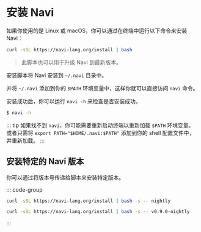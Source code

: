 # 安装 Navi

如果你使用的是 Linux 或 macOS，你可以通过在终端中运行以下命令来安装 Navi：

```bash
curl -sSL https://navi-lang.org/install | bash
```

> 此脚本也可以用于升级 Navi 到最新版本。

安装脚本将 Navi 安装到 `~/.navi` 目录中。

并将 `~/.navi` 添加到你的 `$PATH` 环境变量中，这样你就可以直接访问 `navi` 命令。

安装成功后，你可以运行 `navi -h` 来检查是否安装成功。

```bash
$ navi -h
```

::: tip
如果找不到 `navi`，你可能需要重新启动终端以重新加载 `$PATH` 环境变量。
或者只需将 `export PATH="$HOME/.navi:$PATH"` 添加到你的 shell 配置文件中，并重新加载。
:::

## 安装特定的 Navi 版本

你可以通过将版本号传递给脚本来安装特定版本。

::: code-group

```bash [Nightly 版本]
curl -sSL https://navi-lang.org/install | bash -s -- nightly
```

```bash [特定版本]
curl -sSL https://navi-lang.org/install | bash -s -- v0.9.0-nightly
```

:::
